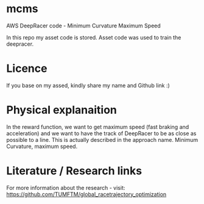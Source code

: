 # mcms
AWS DeepRacer code - Minimum Curvature Maximum Speed

In this repo my asset code is stored. Asset code was used to train the deepracer.

# Licence

If you base on my assed, kindly share my name and Github link :)

# Physical explanaition

In the reward function, we want to get maximum speed (fast braking and acceleration) and we want to have the track of DeepRacer to be as close as possible to a line. This is actually described in the approach name. Minimum Curvature, maximum speed.

# Literature / Research links

For more information about the research - visit:
https://github.com/TUMFTM/global_racetrajectory_optimization
